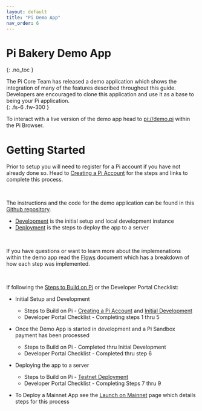 ```yaml
---
layout: default
title: "Pi Demo App"
nav_order: 6
---
```


# Pi Bakery Demo App
{: .no_toc }

The Pi Core Team has released a demo application which shows the integration of many of the features described throughout this guide. Developers are encouraged to clone this application and use it as a base to being your Pi application.  
{: .fs-6 .fw-300 }

To interact with a live version of the demo app head to [pi://demo.pi](pi://demo.pi) within the Pi Browser. 

#  Getting Started

Prior to setup you will need to register for a Pi account if you have not already done so. Head to [Creating a Pi Account](../../StepsToGetStarted/createAnAccount/) for the steps and links to complete this process. 

<br/>

The instructions and the code for the demo application can be found in this [Github repository](https://github.com/pi-apps/demo). 
- [Development](https://github.com/pi-apps/demo) is the initial setup and local development instance
- [Deployment](https://github.com/pi-apps/demo) is the steps to deploy the app to a server

<br/>

If you have questions or want to learn more about the implemenations within the demo app read the [Flows](https://github.com/pi-apps/demo/blob/main/FLOWS.md) document which has a breakdown of how each step was implemented. 

<br/>

If following the [Steps to Build on Pi](../checklists) or the Developer Portal Checklist:
- Initial Setup and Development
  - Steps to Build on Pi - [Creating a Pi Account](../StepsToGetStarted/createAnAccount) and [Initial Development](../StepsToGetStarted/developmentApp)
  - Developer Portal Checklist - Completing steps 1 thru 5

- Once the Demo App is started in development and a Pi Sandbox payment has been processed
  - Steps to Build on Pi - Completed thru Initial Development
  - Developer Portal Checklist - Completed thru step 6 


- Deploying the app to a server
  - Steps to Build on Pi - [Testnet Deployment](../StepsToGetStarted/deploymemtApp)
  - Developer Portal Checklist - Completing Steps 7 thru 9


- To Deploy a Mainnet App see the [Launch on Mainnet](../StepsToGetStarted/mainnetApp) page which details
steps for this process